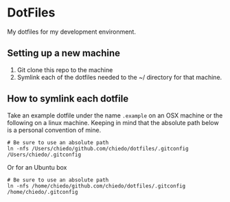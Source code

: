 # DotFiles

My dotfiles for my development environment.

## Setting up a new machine

1. Git clone this repo to the machine
2. Symlink each of the dotfiles needed to the ~/ directory for that machine.

## How to symlink each dotfile

Take an example dotfile under the name `.example` on an OSX machine or the following on a linux machine. Keeping in mind that the absolute path below is a personal convention of mine.

```
# Be sure to use an absolute path
ln -nfs /Users/chiedo/github.com/chiedo/dotfiles/.gitconfig /Users/chiedo/.gitconfig
```

Or for an Ubuntu box
```
# Be sure to use an absolute path
ln -nfs /home/chiedo/github.com/chiedo/dotfiles/.gitconfig /home/chiedo/.gitconfig
```
